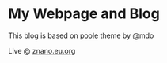 # My Webpage and Blog

This blog is based on [poole](https://github.com/poole/poole) theme by @mdo

Live @ [znano.eu.org](https://znano.eu.org)
